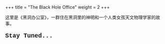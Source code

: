 +++
title = "The Black Hole Office"
weight = 2
+++

<p style="text-indent:0; margin-left:0;">
这里是《黑洞办公室》，一群住在黑洞里的神明和一个人类女孩天文物理学家的故事。
</p>

<p style="margin-left:0; text-indent:0; font-size:1.4em; font-family:'Courier New', Courier, monospace; font-weight:600;">
  <span class="candle-text">Stay Tuned...</span>
</p>